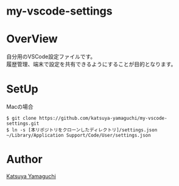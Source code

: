 # my-vscode-settings

# OverView
自分用のVSCode設定ファイルです。  
履歴管理、端末で設定を共有できるようにすることが目的となります。

# SetUp

Macの場合
```
$ git clone https://github.com/katsuya-yamaguchi/my-vscode-settings.git
$ ln -s [本リポジトリをクローンしたディレクトリ]/settings.json ~/Library/Application Support/Code/User/settings.json
```

# Author
[Katsuya Yamaguchi](https://github.com/katsuya-yamaguchi)